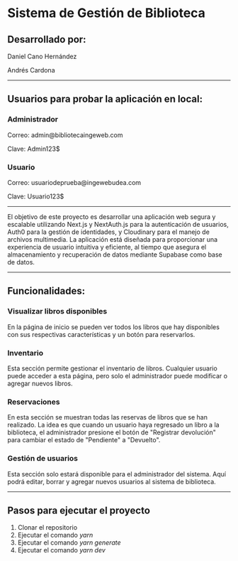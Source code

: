 <h1>Sistema de Gestión de Biblioteca</h1>

<h2>Desarrollado por:</h2>
<p>Daniel Cano Hernández</p>
<p>Andrés Cardona</p>

<hr/>

<h2>Usuarios para probar la aplicación en local:</h2>
<h3>Administrador</h3>
<p>
  Correo: admin@bibliotecaingeweb.com
</p>
<p>Clave: Admin123$</p>
<h3>Usuario</h3>
<p>
  Correo: usuariodeprueba@ingewebudea.com
</p>
<p>Clave: Usuario123$</p>

<hr/>

<p>
  El objetivo de este proyecto es desarrollar una aplicación web segura y escalable utilizando Next.js y NextAuth.js para la autenticación de usuarios, Auth0 para la gestión de identidades, y Cloudinary para el manejo de archivos multimedia. La aplicación está diseñada para proporcionar una experiencia de usuario intuitiva y eficiente, al tiempo que asegura el almacenamiento y recuperación de datos mediante Supabase como base de datos.
</p>

<hr/>

<h2>Funcionalidades:</h2>

<h3>Visualizar libros disponibles</h3>
<p>En la página de inicio se pueden ver todos los libros que hay disponibles con sus respectivas características y un botón para reservarlos.</p>

<h3>Inventario</h3>
<p>Esta sección permite gestionar el inventario de libros. Cualquier usuario puede acceder a esta página, pero solo el administrador puede modificar o agregar nuevos libros.</p>

<h3>Reservaciones</h3>
<p>En esta sección se muestran todas las reservas de libros que se han realizado. La idea es que cuando un usuario haya regresado un libro a la biblioteca, el administrador presione el botón de "Registrar devolución" para cambiar el estado de "Pendiente" a "Devuelto".</p>

<h3>Gestión de usuarios</h3>
<p>Esta sección solo estará disponible para el administrador del sistema. Aquí podrá editar, borrar y agregar nuevos usuarios al sistema de biblioteca.</p>

<hr /> 

<h2>Pasos para ejecutar el proyecto</h2>

<ol>
  <li>Clonar el repositorio</li>
  <li>Ejecutar el comando <i>yarn</i></li>
  <li>Ejecutar el comando <i>yarn generate</i></li>
  <li>Ejecutar el comando <i>yarn dev</i></li>
</ol>
